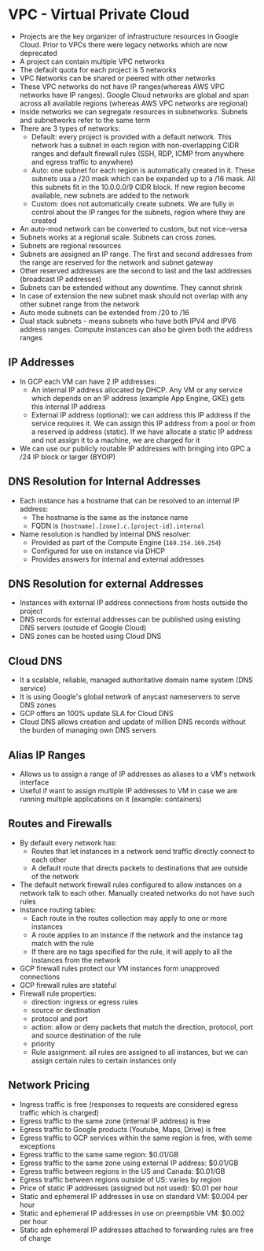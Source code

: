 # VPC - Virtual Private Cloud

- Projects are the key organizer of infrastructure resources in Google Cloud. Prior to VPCs there were legacy networks which are now deprecated
- A project can contain multiple VPC networks
- The default quota for each project is 5 networks
- VPC Networks can be shared or peered with other networks
- These VPC networks do not have IP ranges(whereas AWS VPC networks have IP ranges). Google Cloud networks are global and span across all available regions (whereas AWS VPC networks are regional)
- Inside networks we can segregate resources in subnetworks. Subnets and subnetworks refer to the same term
- There are 3 types of networks:
    - Default: every project is provided with a default network. This network has a subnet in each region with non-overlapping CIDR ranges and default firewall rules (SSH, RDP, ICMP from anywhere and egress traffic to anywhere)
    - Auto: one subnet for each region is automatically created in it. These subnets usa a /20 mask which can be expanded up to a /16 mask. All this subnets fit in the 10.0.0.0/9 CIDR block. If new region become available, new subnets are added to the network
    - Custom: does not automatically create subnets. We are fully in control about the IP ranges for the subnets, region where they are created
- An auto-mod network can be converted to custom, but not vice-versa
- Subnets works at a regional scale. Subnets can cross zones.
- Subnets are regional resources
- Subnets are assigned an IP range. The first and second addresses from the range are reserved for the network and subnet gateway
- Other reserved addresses are the second to last and the last addresses (broadcast IP addresses)
- Subnets can be extended without any downtime. They cannot shrink
- In case of extension the new subnet mask should not overlap with any other subnet range from the network
- Auto mode subnets can be extended from /20 to /16
- Dual stack subnets - means subnets who have both IPV4 and IPV6 address ranges. Compute instances can also be given both the address ranges

## IP Addresses

- In GCP each VM can have 2 IP addresses:
    - An internal IP address allocated by DHCP. Any VM or any service which depends on an IP address (example App Engine, GKE) gets this internal IP address
    - External IP address (optional): we can address this IP address if the service requires it. We can assign this IP address from a pool or from a reserved ip address (static). If we have allocate a static IP address and not assign it to a machine, we are charged for it
- We can use our publicly routable IP addresses with bringing into GPC a /24 IP block or larger (BYOIP)

## DNS Resolution for Internal Addresses

- Each instance has a hostname that can be resolved to an internal IP address:
    - The hostname is the same as the instance name
    - FQDN is `[hostname].[zone].c.[project-id].internal`
- Name resolution is handled by internal DNS resolver:
    - Provided as part of the Compute Engine (`169.254.169.254`)
    - Configured for use on instance via DHCP
    - Provides answers for internal and external addresses

## DNS Resolution for external Addresses

- Instances with external IP address connections from hosts outside the project
- DNS records for external addresses can be published using existing DNS servers (outside of Google Cloud)
- DNS zones can be hosted using Cloud DNS

## Cloud DNS

- It a scalable, reliable, managed authoritative domain name system (DNS service)
- It is using Google's global network of anycast nameservers to serve DNS zones
- GCP offers an 100% update SLA for Cloud DNS
- Cloud DNS allows creation and update of million DNS records without the burden of managing own DNS servers

## Alias IP Ranges

- Allows us to assign a range of IP addresses as aliases to a VM's network interface
- Useful if want to assign multiple IP addresses to VM in case we are running multiple applications on it (example: containers)

## Routes and Firewalls

- By default every network has:
    - Routes that let instances in a network send traffic directly connect to each other
    - A default route that directs packets to destinations that are outside of the network
- The default network firewall rules configured to allow instances on a network talk to each other. Manually created networks do not have such rules
- Instance routing tables:
    - Each route in the routes collection may apply to one or more instances
    - A route applies to an instance if the network and the instance tag match with the rule
    - If there are no tags specified for the rule, it will apply to all the instances from the network
- GCP firewall rules protect our VM instances form unapproved connections
- GCP firewall rules are stateful
- Firewall rule properties:
    - direction: ingress or egress rules
    - source or destination
    - protocol and port
    - action: allow or deny packets that match the direction, protocol, port and source destination of the rule
    - priority
    - Rule assignment: all rules are assigned to all instances, but we can assign certain rules to certain instances only

## Network Pricing

- Ingress traffic is free (responses to requests are considered egress traffic which is charged)
- Egress traffic to the same zone (internal IP address) is free
- Egress traffic to Google products (Youtube, Maps, Drive) is free
- Egress traffic to GCP services within the same region is free, with some exceptions
- Egress traffic to the same same region: $0.01/GB
- Egress traffic to the same zone using external IP address: $0.01/GB
- Egress traffic between regions in the US and Canada: $0.01/GB
- Egress traffic between regions outside of US: varies by region
- Price of static IP addresses (assigned but not used): $0.01 per hour
- Static and ephemeral IP addresses in use on standard VM: $0.004 per hour
- Static and ephemeral IP addresses in use on preemptible VM: $0.002 per hour
- Static adn ephemeral IP addresses attached to forwarding rules are free of charge
